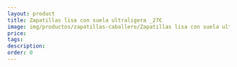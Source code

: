 ```yaml
---
layout: product
title: Zapatillas lisa con suela ultraligera _27€
image: img/productos/zapatillas-caballero/Zapatillas lisa con suela ultraligera _27€.webp
price: 
tags: 
description: 
order: 0
---
```

